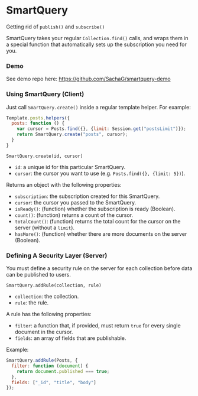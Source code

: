 # SmartQuery

Getting rid of `publish()` and `subscribe()`

SmartQuery takes your regular `Collection.find()` calls, and wraps them in a special function that automatically sets up the subscription you need for you. 

### Demo

See demo repo here: https://github.com/SachaG/smartquery-demo

### Using SmartQuery (Client)

Just call `SmartQuery.create()` inside a regular template helper. For example:

```js
Template.posts.helpers({
  posts: function () {
    var cursor = Posts.find({}, {limit: Session.get("postsLimit")});
    return SmartQuery.create("posts", cursor);
  }
}
```

`SmartQuery.create(id, cursor)`

- `id`: a unique id for this particular SmartQuery.
- `cursor`: the cursor you want to use (e.g. `Posts.find({}, {limit: 5})`).

Returns an object with the following properties:

- `subscription`: the subscription created for this SmartQuery.
- `cursor`: the cursor you passed to the SmartQuery.
- `isReady()`: (function) whether the subscription is ready (Boolean).
- `count()`: (function) returns a count of the cursor.
- `totalCount()`: (function) returns the total count for the cursor on the server (without a `limit`).
- `hasMore()`: (function) whether there are more documents on the server (Boolean).

### Defining A Security Layer (Server)

You must define a security rule on the server for each collection before data can be published to users.

`SmartQuery.addRule(collection, rule)`

- `collection`: the collection.
- `rule`: the rule.

A rule has the following properties:

- `filter`: a function that, if provided, must return `true` for every single document in the cursor.
- `fields`: an array of fields that are publishable.

Example:

```js
SmartQuery.addRule(Posts, {
  filter: function (document) {
    return document.published === true;
  },
  fields: ["_id", "title", "body"]
});
```